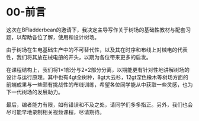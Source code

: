 # 00-前言

这次在BFladderbean的邀请下，我决定主导写作关于树场的基础性教材与配套习题，以帮助各位了解，使用和设计树场。

由于树场在生电基础生产中的不可替代性，以及其在时序和布线上对械电的代表性，我们将其放在械电册的开头，以期为各位带来更多的启发。

在课程结构上，我们将1×1部分与2×2部分分离，以期能更有针对性地讲解树场的设计与运行原理。其中也有4gt全树种，8gt大云杉，12gt深色橡木等树场方面的前端成果与一些颇有挑战性的布线训练，希望各位同学能从中获取一些灵感，也为下一代树场的发展助力。

最后，编者能力有限，如有错误和不及之处，请同学们多多指正。另外，我们也会尽可能早地录制相关视频课程，尽请期待。
